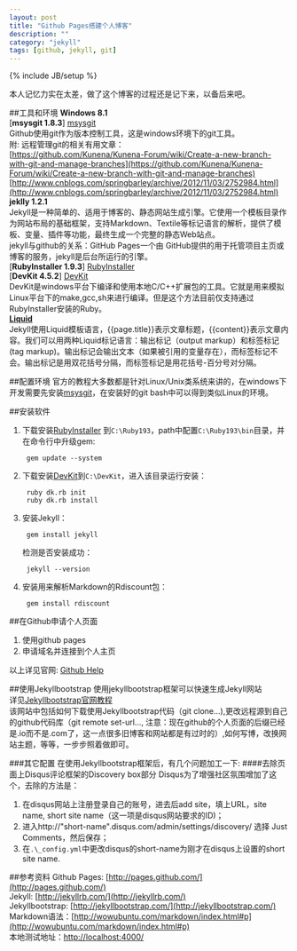```yaml
---
layout: post
title: "Github Pages搭建个人博客"
description: ""
category: "jekyll"
tags: [github, jekyll, git]
---
```

{% include JB/setup %}

本人记忆力实在太差，做了这个博客的过程还是记下来，以备后来吧。

[msysgit]: https://code.google.com/p/msysgit/downloads/list?q=full+installer+official+git
[RubyInstaller]: http://rubyforge.org/frs/?group_id=167
[DevKit]: https://github.com/oneclick/rubyinstaller/downloads/
   
##工具和环境
**Windows 8.1**   
[**msysgit 1.8.3**] [msysgit]   
Github使用git作为版本控制工具，这是windows环境下的git工具。   
附: 远程管理git的相关有用文章：   
[https://github.com/Kunena/Kunena-Forum/wiki/Create-a-new-branch-with-git-and-manage-branches](https://github.com/Kunena/Kunena-Forum/wiki/Create-a-new-branch-with-git-and-manage-branches)   
[http://www.cnblogs.com/springbarley/archive/2012/11/03/2752984.html](http://www.cnblogs.com/springbarley/archive/2012/11/03/2752984.html)   
**jeklly 1.2.1**    
Jekyll是一种简单的、适用于博客的、静态网站生成引擎。它使用一个模板目录作为网站布局的基础框架，支持Markdown、Textile等标记语言的解析，提供了模板、变量、插件等功能，最终生成一个完整的静态Web站点。   
jekyll与github的关系：GitHub Pages一个由 GitHub提供的用于托管项目主页或博客的服务，jekyll是后台所运行的引擎。       
[**RubyInstaller 1.9.3**] [RubyInstaller]   
[**DevKit 4.5.2**] [DevKit]   
DevKit是windows平台下编译和使用本地C/C++扩展包的工具。它就是用来模拟Linux平台下的make,gcc,sh来进行编译。但是这个方法目前仅支持通过RubyInstaller安装的Ruby。   
[**Liquid**](https://github.com/shopify/liquid/wiki/liquid-for-designers)   
Jekyll使用Liquid模板语言，{{page.title}}表示文章标题，{{content}}表示文章内容。我们可以用两种Liquid标记语言：输出标记（output markup）和标签标记 (tag markup)。输出标记会输出文本（如果被引用的变量存在），而标签标记不会。输出标记是用双花括号分隔，而标签标记是用花括号-百分号对分隔。

##配置环境
官方的教程大多数都是针对Linux/Unix类系统来讲的，在windows下开发需要先安装[msysgit]，在安装好的git bash中可以得到类似Linux的环境。   

##安装软件
1. 下载安装[RubyInstaller]  到`C:\Ruby193`，path中配置`C:\Ruby193\bin`目录，并在命令行中升级gem:
		
		gem update --system
		
2. 下载安装[DevKit]到`C:\DevKit`，进入该目录运行安装：
		
		ruby dk.rb init
		ruby dk.rb install
		
3. 安装Jekyll：
		
		gem install jekyll
		
	检测是否安装成功：
		
		jekyll --version
		
4. 安装用来解析Markdown的Rdiscount包：
		
		gem install rdiscount


##在Github申请个人页面
1. 使用github pages
2. 申请域名并连接到个人主页

以上详见官网: [Github Help](https://help.github.com/categories/20/articles)   

##使用Jekyllbootstrap
使用jekyllbootstrap框架可以快速生成Jekyll网站   
详见[Jekyllbootstrap官网教程](http://jekyllbootstrap.com/)   
该网站中包括如何下载使用Jekyllbootstrap代码（git clone...),更改远程源到自己的github代码库（git remote set-url..., 注意：现在github的个人页面的后缀已经是.io而不是.com了，这一点很多旧博客和网站都是有过时的）,如何写博，改换网站主题，等等，一步步照着做即可。   

###其它配置
在使用Jekyllbootstrap框架后，有几个问题加工一下:
####去除页面上Disqus评论框架的Discovery box部分
Disqus为了增强社区氛围增加了这个，去除的方法是：
1. 在disqus网站上注册登录自己的账号，进去后add site，填上URL，site name, short site name（这一项是disqus网站要求的ID)；
2. 进入http://"short-name".disqus.com/admin/settings/discovery/ 选择 Just Comments，然后保存；
3. 在`.\_config.yml`中更改disqus的short-name为刚才在disqus上设置的short site name.

##参考资料
Github Pages: [http://pages.github.com/](http://pages.github.com/)   
Jekyll: [http://jekyllrb.com/](http://jekyllrb.com/)   
Jekyllbootstrap: [http://jekyllbootstrap.com/](http://jekyllbootstrap.com/)   
Markdown语法：[http://wowubuntu.com/markdown/index.html#p](http://wowubuntu.com/markdown/index.html#p)   
本地测试地址：[http://localhost:4000/](http://localhost:4000/)   